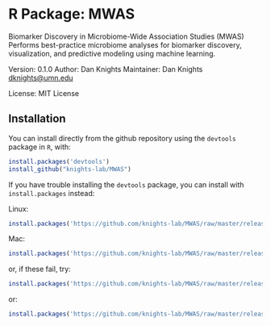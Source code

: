 R Package: MWAS
=========
Biomarker Discovery in Microbiome-Wide Association Studies (MWAS)
Performs best-practice microbiome analyses for biomarker discovery, visualization, and predictive modeling using machine learning.

Version: 0.1.0
Author: Dan Knights
Maintainer: Dan Knights <dknights@umn.edu>

License: MIT License

## Installation
You can install directly from the github repository using the `devtools` package in `R`, with:
```R
install.packages('devtools')
install_github("knights-lab/MWAS")
```

If you have trouble installing the `devtools` package, you can install with `install.packages` instead:

Linux:
```R
install.packages('https://github.com/knights-lab/MWAS/raw/master/release.tar.gz',repo=NULL,method='wget')
```

Mac:
```R
install.packages('https://github.com/knights-lab/MWAS/raw/master/release.tar.gz',repo=NULL)
```

or, if these fail, try:
```R
install.packages('https://github.com/knights-lab/MWAS/raw/master/release.tar.gz',repo=NULL, method='curl')
```

or:
```R
install.packages('https://github.com/knights-lab/MWAS/raw/master/release.tar.gz',repo=NULL, method='liburl')
```

